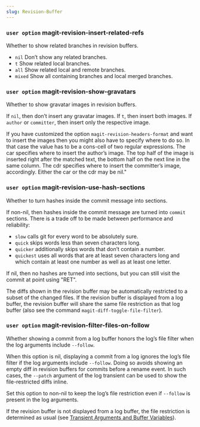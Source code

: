 ```yaml
---
slug: Revision-Buffer
---
```


### <span className="tag useroption">`user option`</span> **magit-revision-insert-related-refs**

Whether to show related branches in revision buffers.

*   `nil` Don’t show any related branches.
*   `t` Show related local branches.
*   `all` Show related local and remote branches.
*   `mixed` Show all containing branches and local merged branches.

### <span className="tag useroption">`user option`</span> **magit-revision-show-gravatars**

Whether to show gravatar images in revision buffers.

If `nil`, then don’t insert any gravatar images. If `t`, then insert both images. If `author` or `committer`, then insert only the respective image.

If you have customized the option `magit-revision-headers-format` and want to insert the images then you might also have to specify where to do so. In that case the value has to be a cons-cell of two regular expressions. The car specifies where to insert the author’s image. The top half of the image is inserted right after the matched text, the bottom half on the next line in the same column. The cdr specifies where to insert the committer’s image, accordingly. Either the car or the cdr may be nil."

### <span className="tag useroption">`user option`</span> **magit-revision-use-hash-sections**

Whether to turn hashes inside the commit message into sections.

If non-nil, then hashes inside the commit message are turned into `commit` sections. There is a trade off to be made between performance and reliability:

*   `slow` calls git for every word to be absolutely sure.
*   `quick` skips words less than seven characters long.
*   `quicker` additionally skips words that don’t contain a number.
*   `quickest` uses all words that are at least seven characters long and which contain at least one number as well as at least one letter.

If nil, then no hashes are turned into sections, but you can still visit the commit at point using "RET".

The diffs shown in the revision buffer may be automatically restricted to a subset of the changed files. If the revision buffer is displayed from a log buffer, the revision buffer will share the same file restriction as that log buffer (also see the command `magit-diff-toggle-file-filter`).

### <span className="tag useroption">`user option`</span> **magit-revision-filter-files-on-follow**

Whether showing a commit from a log buffer honors the log’s file filter when the log arguments include `--follow`.

When this option is nil, displaying a commit from a log ignores the log’s file filter if the log arguments include `--follow`. Doing so avoids showing an empty diff in revision buffers for commits before a rename event. In such cases, the `--patch` argument of the log transient can be used to show the file-restricted diffs inline.

Set this option to non-nil to keep the log’s file restriction even if `--follow` is present in the log arguments.

If the revision buffer is not displayed from a log buffer, the file restriction is determined as usual (see [Transient Arguments and Buffer Variables](/docs/magit/Transient-Arguments-and-Buffer-Variables)).

